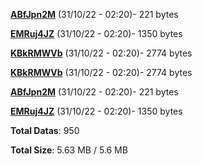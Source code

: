[**ABfJpn2M**](/data/ABfJpn2M.txt) (31/10/22 - 02:20)- 221 bytes

[**EMRuj4JZ**](/data/EMRuj4JZ.txt) (31/10/22 - 02:20)- 1350 bytes

[**KBkRMWVb**](/data/KBkRMWVb.txt) (31/10/22 - 02:20)- 2774 bytes

[**KBkRMWVb**](/data/KBkRMWVb.txt) (31/10/22 - 02:20)- 2774 bytes

[**ABfJpn2M**](/data/ABfJpn2M.txt) (31/10/22 - 02:20)- 221 bytes

[**EMRuj4JZ**](/data/EMRuj4JZ.txt) (31/10/22 - 02:20)- 1350 bytes

**Total Datas**: 950

**Total Size**: 5.63 MB / 5.6 MB